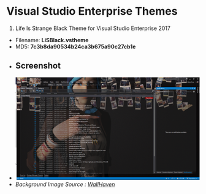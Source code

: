 # Visual Studio Enterprise Themes
1. Life Is Strange Black Theme for Visual Studio Enterprise 2017
  * Filename: **LiSBlack.vstheme**
  * MD5: **7c3b8da90534b24ca3b675a90c27cb1e**
  * ## Screenshot
  * ![LiSBlack Screenshot](https://github.com/BestFriendForever/vstheme/raw/master/Screenshot.png)
  * *Background Image Source : [WallHaven](https://alpha.wallhaven.cc/wallpaper/337324 "WallHaven")*
